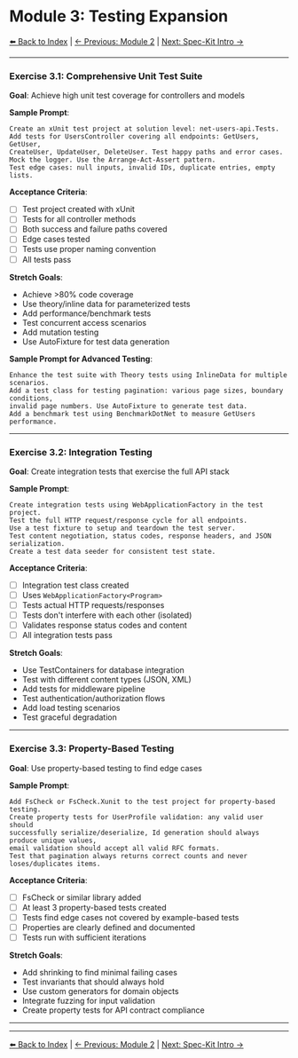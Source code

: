# Module 3: Testing Expansion

[⬅️ Back to Index](README.md) | [← Previous: Module 2](module-02-validation-error-handling.md) | [Next: Spec-Kit Intro →](spec-kit-intro.md)

---

### Exercise 3.1: Comprehensive Unit Test Suite

**Goal**: Achieve high unit test coverage for controllers and models

**Sample Prompt**:
```
Create an xUnit test project at solution level: net-users-api.Tests.
Add tests for UsersController covering all endpoints: GetUsers, GetUser, 
CreateUser, UpdateUser, DeleteUser. Test happy paths and error cases.
Mock the logger. Use the Arrange-Act-Assert pattern.
Test edge cases: null inputs, invalid IDs, duplicate entries, empty lists.
```

**Acceptance Criteria**:
- [ ] Test project created with xUnit
- [ ] Tests for all controller methods
- [ ] Both success and failure paths covered
- [ ] Edge cases tested
- [ ] Tests use proper naming convention
- [ ] All tests pass

**Stretch Goals**:
- Achieve >80% code coverage
- Use theory/inline data for parameterized tests
- Add performance/benchmark tests
- Test concurrent access scenarios
- Add mutation testing
- Use AutoFixture for test data generation

**Sample Prompt for Advanced Testing**:
```
Enhance the test suite with Theory tests using InlineData for multiple scenarios.
Add a test class for testing pagination: various page sizes, boundary conditions,
invalid page numbers. Use AutoFixture to generate test data.
Add a benchmark test using BenchmarkDotNet to measure GetUsers performance.
```

---

### Exercise 3.2: Integration Testing

**Goal**: Create integration tests that exercise the full API stack

**Sample Prompt**:
```
Create integration tests using WebApplicationFactory in the test project.
Test the full HTTP request/response cycle for all endpoints.
Use a test fixture to setup and teardown the test server.
Test content negotiation, status codes, response headers, and JSON serialization.
Create a test data seeder for consistent test state.
```

**Acceptance Criteria**:
- [ ] Integration test class created
- [ ] Uses `WebApplicationFactory<Program>`
- [ ] Tests actual HTTP requests/responses
- [ ] Tests don't interfere with each other (isolated)
- [ ] Validates response status codes and content
- [ ] All integration tests pass

**Stretch Goals**:
- Use TestContainers for database integration
- Test with different content types (JSON, XML)
- Add tests for middleware pipeline
- Test authentication/authorization flows
- Add load testing scenarios
- Test graceful degradation

---

### Exercise 3.3: Property-Based Testing

**Goal**: Use property-based testing to find edge cases

**Sample Prompt**:
```
Add FsCheck or FsCheck.Xunit to the test project for property-based testing.
Create property tests for UserProfile validation: any valid user should
successfully serialize/deserialize, Id generation should always produce unique values,
email validation should accept all valid RFC formats.
Test that pagination always returns correct counts and never loses/duplicates items.
```

**Acceptance Criteria**:
- [ ] FsCheck or similar library added
- [ ] At least 3 property-based tests created
- [ ] Tests find edge cases not covered by example-based tests
- [ ] Properties are clearly defined and documented
- [ ] Tests run with sufficient iterations

**Stretch Goals**:
- Add shrinking to find minimal failing cases
- Test invariants that should always hold
- Use custom generators for domain objects
- Integrate fuzzing for input validation
- Create property tests for API contract compliance

---

---

[⬅️ Back to Index](README.md) | [← Previous: Module 2](module-02-validation-error-handling.md) | [Next: Spec-Kit Intro →](spec-kit-intro.md)

